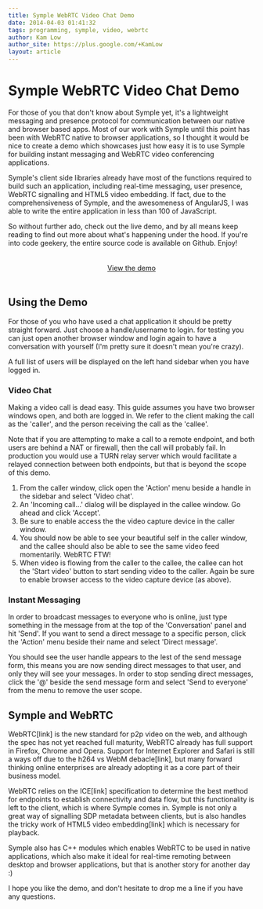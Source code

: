 ```yaml
---
title: Symple WebRTC Video Chat Demo
date: 2014-04-03 01:41:32
tags: programming, symple, video, webrtc
author: Kam Low
author_site: https://plus.google.com/+KamLow
layout: article
---
```

# Symple WebRTC Video Chat Demo

For those of you that don't know about Symple yet, it's a lightweight messaging and presence protocol for communication between our native and browser based apps. Most of our work with Symple until this point has been with WebRTC native to browser applications, so I thought it would be nice to create a demo which showcases just how easy it is to use Symple for building instant messaging and WebRTC video conferencing applications.

Symple's client side libraries already have most of the functions required to build such an application, including real-time messaging, user presence, WebRTC signalling and HTML5 video embedding. If fact, due to the comprehensiveness of Symple, and the awesomeness of AngularJS, I was able to write the entire application in less than 100 of JavaScript.

So without further ado, check out the live demo, and by all means keep reading to find out more about what's happening under the hood. If you're into code geekery, the entire source code is available on Github. Enjoy!

<center>
<a href="http://symple.sourcey.com" class="button success radius" style="margin:20px auto;display:inline-block" target="_blank">View the demo</a>
</center>

## Using the Demo
For those of you who have used a chat application it should be pretty straight forward. Just choose a handle/username to login. for testing you can just open another browser window and login again to have a conversation with yourself (I'm pretty sure it doesn't mean you're crazy).

A full list of users will be displayed on the left hand sidebar when you have logged in. 

### Video Chat
Making a video call is dead easy. This guide assumes you have two browser windows open, and both are logged in. We refer to the client making the call as the 'caller', and the person receiving the call as the 'callee'.

Note that if you are attempting to make a call to a remote endpoint, and both users are behind a NAT or firewall, then the call will probably fail. In production you would use a TURN relay server which would facilitate a relayed connection between both endpoints, but that is beyond the scope of this demo.

<ol>
	<li>From the caller window, click open the 'Action' menu beside a handle in the sidebar and select 'Video chat'.</li>
	<li>An 'Incoming call...' dialog will be displayed in the callee window. Go ahead and click 'Accept'.</li>
	<li>Be sure to enable access the the video capture device in the caller window.</li>
	<li>You should now be able to see your beautiful self in the caller window, and the callee should also be able to see the same video feed momentarily. WebRTC FTW!</li>    
	<li>When video is flowing from the caller to the callee, the callee can hot the 'Start video' button to start sending video to the caller. Again be sure to enable browser access to the video capture device (as above).</li>    
</ol>

### Instant Messaging
In order to broadcast messages to everyone who is online, just type something in the message from at the top of the 'Conversation' panel and hit 'Send'. If you want to send a direct message to a specific person, click the 'Action' menu beside their name and select 'Direct message'.

You should see the user handle appears to the lest of the send message form, this means you are now sending direct messages to that user, and only they will see your messages. In order to stop sending direct messages, click the '@' beside the send message form and select 'Send to everyone' from the menu to remove the user scope.

## Symple and WebRTC
WebRTC[link] is the new standard for p2p video on the web, and although the spec has not yet reached full maturity, WebRTC already has full support in Firefox, Chrome and Opera. Support for Internet Explorer and Safari is still a ways off due to the h264 vs WebM debacle[link], but many forward thinking online enterprises are already adopting it as a core part of their business model.

WebRTC relies on the ICE[link] specification to determine the best method for endpoints to establish connectivity and data flow, but this functionality is left to the client, which is where Symple comes in. Symple is not only a great way of signalling SDP metadata between clients, but is also handles the tricky work of HTML5 video embedding[link] which is necessary for playback.

Symple also has C++ modules which enables WebRTC to be used in native applications, which also make it ideal for real-time remoting between desktop and browser applications, but that is another story for another day :)

I hope you like the demo, and don't hesitate to drop me a line if you have any questions.
